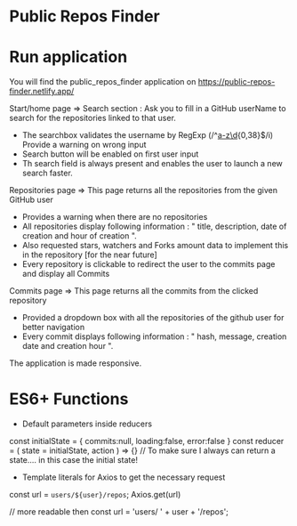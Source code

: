# Public Repos Finder

# Run application 

You will find the public_repos_finder application on https://public-repos-finder.netlify.app/

Start/home page => Search section : Ask you to fill in a GitHub userName to search for the repositories linked to that user.
- The searchbox validates the username by RegExp  (/^[a-z\d](?:[a-z\d]|-(?=[a-z\d])){0,38}$/i)
  Provide a warning on wrong input
- Search button will be enabled on first user input
- Th search field is always present and enables the user to launch a new search faster.

Repositories page => This page returns all the repositories from the given GitHub user
- Provides a warning when there are no repositories
- All repositories display following information : " title, description, date of creation and hour of creation ".
- Also requested stars, watchers and Forks amount data to implement this in the repository [for the near future]
- Every repository is clickable to redirect the user to the commits page and display all Commits

Commits page => This page returns all the commits from the clicked repository
- Provided a dropdown box with all the repositories of the github user for better navigation
- Every commit displays following information : " hash, message, creation date and creation hour ".

The application is made responsive.

# ES6+ Functions

- Default parameters inside reducers

const initialState = {
    commits:null,
    loading:false,
    error:false
}
const reducer = ( state = initialState, action ) => {}
// To make sure I always can return a state.... in this case the initial state!

- Template literals for Axios to get the necessary request

const url = `users/${user}/repos`;
Axios.get(url)

// more readable then const url = 'users/ ' + user + '/repos';




